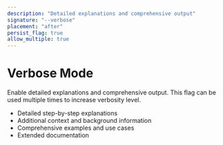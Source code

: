 ```yaml
---
description: "Detailed explanations and comprehensive output"
signature: "--verbose"
placement: "after"
persist_flag: true
allow_multiple: true
---
```


# Verbose Mode

Enable detailed explanations and comprehensive output. This flag can be used multiple times to increase verbosity level.

- Detailed step-by-step explanations
- Additional context and background information
- Comprehensive examples and use cases
- Extended documentation